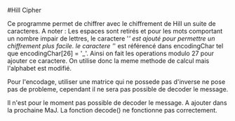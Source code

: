 #Hill Cipher

Ce programme permet de chiffrer avec le chiffrement de Hill un suite de caracteres. 
A noter :
Les espaces sont retirés et pour les mots comportant un nombre impair de lettres, le caractere '_' est ajouté pour permettre un chiffrement plus facile. le caractere '_' est référencé dans encodingChar tel que encodingChar[26] = '_'.
Ainsi on fait les operations modulo 27 pour ajouter ce caractere. On utilise donc la meme methode de calcul mais l'alphabet est modifié.


Pour l'encodage, utiliser une matrice qui ne possede pas d'inverse ne pose pas de probleme, cependant il ne sera pas possible de decoder le message.

Il n'est pour le moment pas possible de decoder le message. A ajouter dans la prochaine MaJ. 
La fonction decode() ne fonctionne pas correctement.
